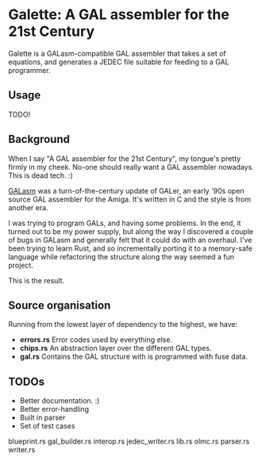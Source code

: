 # Galette: A GAL assembler for the 21st Century

Galette is a GALasm-compatible GAL assembler that takes a set of
equations, and generates a JEDEC file suitable for feeding to a GAL
programmer.

## Usage

TODO!

## Background

When I say "A GAL assembler for the 21st Century", my tongue's pretty
firmly in my cheek. No-one should really want a GAL assembler
nowadays. This is dead tech. :)

[GALasm](https://github.com/dwery/galasm) was a turn-of-the-century
update of GALer, an early '90s open source GAL assembler for the
Amiga. It's written in C and the style is from another era.

I was trying to program GALs, and having some problems. In the end, it
turned out to be my power supply, but along the way I discovered a
couple of bugs in GALasm and generally felt that it could do with an
overhaul. I've been trying to learn Rust, and so incrementally porting
it to a memory-safe language while refactoring the structure along the
way seemed a fun project.

This is the result.

## Source organisation

Running from the lowest layer of dependency to the highest, we have:

 * **errors.rs** Error codes used by everything else.
 * **chips.rs** An abstraction layer over the different GAL types.
 * **gal.rs** Contains the GAL structure with is programmed with fuse data.

## TODOs

 * Better documentation. :)
 * Better error-handling
 * Built in parser
 * Set of test cases


blueprint.rs
gal_builder.rs
interop.rs
jedec_writer.rs
lib.rs
olmc.rs
parser.rs
writer.rs
